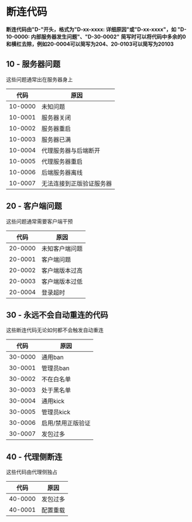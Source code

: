 # 断连代码
**断连代码由"D-"开头，格式为"D-xx-xxxx: 详细原因"或"D-xx-xxxx"，如 "D-10-0000: 内部服务器发生问题"、"D-30-0002"**
**简写时可以将代码中多余的0和横杠去除，例如20-0004可以简写为204、20-0103可以简写为20103**

## 10 - 服务器问题
这些问题通常出在服务器身上

| 代码 | 原因 |
| --- | --- |
10-0000 | 未知问题
10-0001 | 服务器关闭
10-0002 | 服务器重启
10-0003 | 服务器已满
10-0004 | 代理服务器与后端断开
10-0005 | 代理服务器重启
10-0006 | 后端服务器离线
10-0007 | 无法连接到正版验证服务器

## 20 - 客户端问题
这些问题通常需要客户端干预

| 代码 | 原因 |
| --- | --- |
20-0000 | 未知客户端问题
20-0001 | 客户端问题
20-0002 | 客户端版本过高
20-0003 | 客户端版本过低
20-0004 | 登录超时

## 30 - 永远不会自动重连的代码
这些断连代码无论如何都不会触发自动重连

| 代码 | 原因 |
| --- | --- |
30-0000 | 通用ban
30-0001 | 管理员ban
30-0002 | 不在白名单
30-0003 | 处于黑名单
30-0004 | 通用kick
30-0005 | 管理员kick
30-0006 | 启用/禁用正版验证
30-0007 | 发包过多

## 40 - 代理侧断连
这些代码由代理侧独占

| 代码 | 原因 |
| --- | --- |
40-0000 | 发包过多
40-0001 | 配置重载